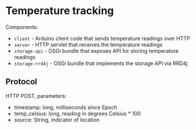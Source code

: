 # Temperature tracking

Components:

- `client` - Arduino client code that sends temperature readings over HTTP
- `server` - HTTP servlet that receives the temperature readings
- `storage-api` - OSGi bundle that exposes API for storing temperature readings
- `storage-rrd4j` - OSGi bundle that implements the storage API via RRD4j


## Protocol

HTTP POST, parameters:

- timestamp: long, milliseconds since Epoch
- temp\_celsius: long, reading in degrees Celsius * 100
- source: String, indicator of location
